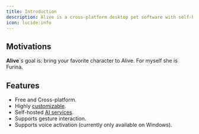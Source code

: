 ```yaml
---
title: Introduction
description: Alive is a cross-platform desktop pet software with self-hosted AI services.
icon: lucide:info
---
```


## Motivations

**Alive**`s goal is: bring your favorite character to Alive. For myself she is Furina.

## Features

- Free and Cross-platform.
- Highly [customizable](/alive/custom-model/char-model).
- Self-hosted [AI services](https://github.com/TopSea/AliveAI).
- Supports gesture interaction.
- Supports voice activation (currently only available on Windows).